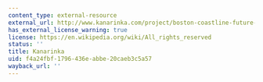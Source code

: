 ```yaml
---
content_type: external-resource
external_url: http://www.kanarinka.com/project/boston-coastline-future-past/
has_external_license_warning: true
license: https://en.wikipedia.org/wiki/All_rights_reserved
status: ''
title: Kanarinka
uid: f4a24fbf-1796-436e-abbe-20caeb3c5a57
wayback_url: ''
---
```

